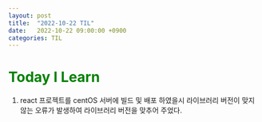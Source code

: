 ```yaml
---
layout: post
title:  "2022-10-22 TIL"
date:   2022-10-22 09:00:00 +0900
categories: TIL
---
```


<span style="color:green"> Today I Learn  </span>
=====================================================

1. react 프로젝트를 centOS 서버에 빌드 및 배포 하였을시 라이브러리 버전이 맞지않는 오류가 발생하여 라이브러리 버전을 맞추어 주었다.


